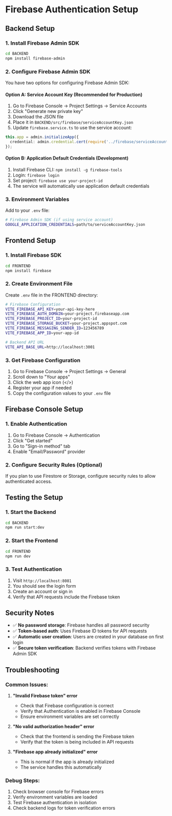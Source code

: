 # Firebase Authentication Setup

## Backend Setup

### 1. Install Firebase Admin SDK
```bash
cd BACKEND
npm install firebase-admin
```

### 2. Configure Firebase Admin SDK
You have two options for configuring Firebase Admin SDK:

#### Option A: Service Account Key (Recommended for Production)
1. Go to Firebase Console → Project Settings → Service Accounts
2. Click "Generate new private key"
3. Download the JSON file
4. Place it in `BACKEND/src/firebase/serviceAccountKey.json`
5. Update `firebase.service.ts` to use the service account:

```typescript
this.app = admin.initializeApp({
  credential: admin.credential.cert(require('../firebase/serviceAccountKey.json')),
});
```

#### Option B: Application Default Credentials (Development)
1. Install Firebase CLI: `npm install -g firebase-tools`
2. Login: `firebase login`
3. Set project: `firebase use your-project-id`
4. The service will automatically use application default credentials

### 3. Environment Variables
Add to your `.env` file:
```bash
# Firebase Admin SDK (if using service account)
GOOGLE_APPLICATION_CREDENTIALS=path/to/serviceAccountKey.json
```

## Frontend Setup

### 1. Install Firebase SDK
```bash
cd FRONTEND
npm install firebase
```

### 2. Create Environment File
Create `.env` file in the FRONTEND directory:
```bash
# Firebase Configuration
VITE_FIREBASE_API_KEY=your-api-key-here
VITE_FIREBASE_AUTH_DOMAIN=your-project.firebaseapp.com
VITE_FIREBASE_PROJECT_ID=your-project-id
VITE_FIREBASE_STORAGE_BUCKET=your-project.appspot.com
VITE_FIREBASE_MESSAGING_SENDER_ID=123456789
VITE_FIREBASE_APP_ID=your-app-id

# Backend API URL
VITE_API_BASE_URL=http://localhost:3001
```

### 3. Get Firebase Configuration
1. Go to Firebase Console → Project Settings → General
2. Scroll down to "Your apps"
3. Click the web app icon (</>)
4. Register your app if needed
5. Copy the configuration values to your `.env` file

## Firebase Console Setup

### 1. Enable Authentication
1. Go to Firebase Console → Authentication
2. Click "Get started"
3. Go to "Sign-in method" tab
4. Enable "Email/Password" provider

### 2. Configure Security Rules (Optional)
If you plan to use Firestore or Storage, configure security rules to allow authenticated access.

## Testing the Setup

### 1. Start the Backend
```bash
cd BACKEND
npm run start:dev
```

### 2. Start the Frontend
```bash
cd FRONTEND
npm run dev
```

### 3. Test Authentication
1. Visit `http://localhost:8081`
2. You should see the login form
3. Create an account or sign in
4. Verify that API requests include the Firebase token

## Security Notes

- ✅ **No password storage**: Firebase handles all password security
- ✅ **Token-based auth**: Uses Firebase ID tokens for API requests
- ✅ **Automatic user creation**: Users are created in your database on first login
- ✅ **Secure token verification**: Backend verifies tokens with Firebase Admin SDK

## Troubleshooting

### Common Issues:

1. **"Invalid Firebase token" error**
   - Check that Firebase configuration is correct
   - Verify that Authentication is enabled in Firebase Console
   - Ensure environment variables are set correctly

2. **"No valid authorization header" error**
   - Check that the frontend is sending the Firebase token
   - Verify that the token is being included in API requests

3. **"Firebase app already initialized" error**
   - This is normal if the app is already initialized
   - The service handles this automatically

### Debug Steps:
1. Check browser console for Firebase errors
2. Verify environment variables are loaded
3. Test Firebase authentication in isolation
4. Check backend logs for token verification errors 